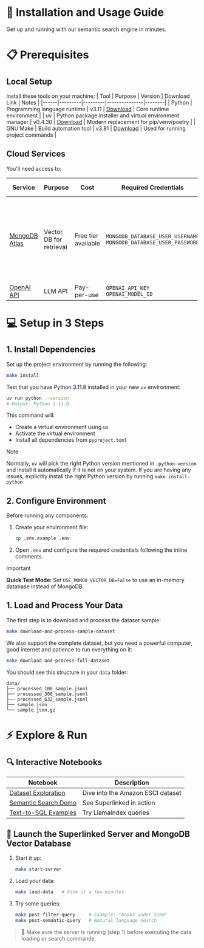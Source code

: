 # 🚀 Installation and Usage Guide

Get up and running with our semantic search engine in minutes.

# 📋 Prerequisites

## Local Setup
Install these tools on your machine:
| Tool | Purpose | Version | Download Link | Notes |
|------|---------|---------|---------------|--------|
| Python | Programming language runtime | v3.11 | [Download](https://www.python.org/downloads/) | Core runtime environment |
| uv | Python package installer and virtual environment manager | v0.4.30 | [Download](https://github.com/astral-sh/uv) | Modern replacement for pip/venv/poetry |
| GNU Make | Build automation tool | v3.81 | [Download](https://www.gnu.org/software/make/) | Used for running project commands |

## Cloud Services
You'll need access to:

| Service | Purpose | Cost | Required Credentials | Setup Guide |
|---------|---------|------|---------------------|-------------|
| [MongoDB Atlas](https://www.mongodb.com/products/platform/atlas-database) | Vector DB for retrieval | Free tier available | `MONGODB_DATABASE_USER_USERNAME`<br>`MONGODB_DATABASE_USER_PASSWORD` | 1. [Create a Cluster](https://www.mongodb.com/docs/guides/atlas/cluster/) </br> 2. [Add a Database User](https://www.mongodb.com/docs/guides/atlas/db-user/) </br> 3. [Configure a Network Connection](https://www.mongodb.com/docs/guides/atlas/network-connections/) </br> 4. [Creating the API Key](https://docs.superlinked.com/run-in-production/index-1/mongodb#creating-the-api-key) |
| [OpenAI API](https://openai.com/index/openai-api/) | LLM API | Pay-per-use | `OPENAI_API_KEY`<br>`OPENAI_MODEL_ID` | [Quick Start Guide](https://platform.openai.com/docs/quickstart) |

# 💻 Setup in 3 Steps

## 1. Install Dependencies

Set up the project environment by running the following:
```bash
make install
```
Test that you have Python 3.11.8 installed in your new `uv` environment:
```bash
uv run python --version
# Output: Python 3.11.8
```

This command will:
- Create a virtual environment using `uv`
- Activate the virtual environment
- Install all dependencies from `pyproject.toml`

> [!NOTE]
> Normally, `uv` will pick the right Python version mentioned in `.python-version` and install it automatically if it is not on your system. If you are having any issues, explicitly install the right Python version by running `make install-python`

## 2. Configure Environment

Before running any components:
1. Create your environment file:
   ```bash
   cp .env.example .env
   ```
2. Open `.env` and configure the required credentials following the inline comments.

> [!IMPORTANT]
> **Quick Test Mode:** Set `USE_MONGO_VECTOR_DB=False` to use an in-memory database instead of MongoDB.

## 1. Load and Process Your Data

The first step is to download and process the dataset sample:
```bash
make download-and-process-sample-dataset
```

We also support the complete dataset, but you need a powerful computer, good internet and patience to run everything on it:
```bash
make download-and-process-full-dataset
```

You should see this structure in your `data` folder:
```text
data/
├── processed_100_sample.jsonl
├── processed_300_sample.jsonl
├── processed_632_sample.jsonl
├── sample.json
└── sample.json.gz
```

# ⚡️ Explore & Run

## 🔍 Interactive Notebooks

| Notebook | Description |
|----------|-------------|
| [Dataset Exploration](1_eda.ipynb) | Dive into the Amazon ESCI dataset |
| [Semantic Search Demo](2_tabular_semantic_search_superlinked.ipynb) | See Superlinked in action |
| [Text-to-SQL Examples](3_tabular_semantic_search_text_to_sql.ipynb) | Try LlamaIndex queries |

## 🚀 Launch the Superlinked Server and MongoDB Vector Database

1. Start it up:
   ```bash
   make start-server
   ```

2. Load your data:
   ```bash
   make load-data   # Give it a few minutes
   ```

3. Try some queries:
   ```bash
   make post-filter-query     # Example: "books under $100"
   make post-semantic-query   # Natural language search
   ```

> 🔔 Make sure the server is running (step 1) before executing the data loading or search commands.
